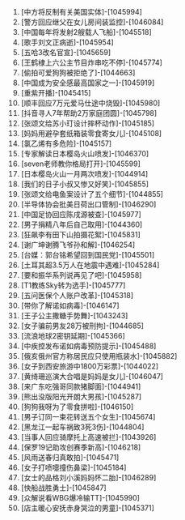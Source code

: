 
1. [中方将反制有关美国实体]-[1045994]
1. [警方回应继父在女儿房间装监控]-[1046084]
1. [中国每年将发射2艘载人飞船]-[1045518]
1. [歌手刘文正病逝]-[1045954]
1. [五哈3改名官宣]-[1045659]
1. [王鹤棣上六公主节目炸串吃不停]-[1045774]
1. [偷拍可爱狗狗被拒绝了]-[1044663]
1. [中国成为安全感最高国家之一]-[1045919]
1. [重紫开播]-[1045415]
1. [顺丰回应7万元爱马仕途中烧毁]-[1045980]
1. [抖音寻人7年帮助2万家庭团圆]-[1045798]
1. [张颂文给苏小玎设计摔杯动作]-[1045185]
1. [妈妈用避孕套纸箱装零食寄女儿]-[1045108]
1. [氯乙烯有多危险]-[1045157]
1. [专家解读日本樱岛火山喷发]-[1046370]
1. [seven老师教你格局打开]-[1045599]
1. [日本樱岛火山一月两次喷发]-[1044914]
1. [我们的日子小叔又惨又好笑]-[1045855]
1. [张颂文给电鱼案设计了五个细节]-[1044855]
1. [半导体协会批美日荷出口管制]-[1046290]
1. [中国足协回应陈戌源被查]-[1045977]
1. [男子捐精八年后自己取用]-[1044360]
1. [狂飙李有田下山拍摄花絮]-[1045831]
1. [谢广坤谢腾飞爷孙和解]-[1046254]
1. [台媒：郭台铭希望回到国民党]-[1045501]
1. [土耳其超3.5万人在地震中遇难]-[1045284]
1. [要和振华系列说再见了吧]-[1045958]
1. [T1教练Sky转为选手]-[1045777]
1. [五问医保个人账户改革]-[1045318]
1. [带你了解诺如病毒]-[1046147]
1. [王子公主撒糖手势舞]-[1043243]
1. [女子骗前男友28万被刑拘]-[1044685]
1. [流浪地球2密钥延期]-[1045366]
1. [中疾控发布诺如病毒预防提示]-[1045488]
1. [俄亥俄州官方称居民应只使用瓶装水]-[1045882]
1. [女子到西安旅游中1800万彩票]-[1044022]
1. [黄绮珊巡演大合唱是妈妈是女儿]-[1046047]
1. [来广东吃强哥同款猪脚面]-[1044941]
1. [熊出没版阳光开朗大男孩]-[1045287]
1. [狗狗我呀为了零食拼啦]-[1046150]
1. [男子订同一束花转送五个女生]-[1045674]
1. [黑龙江一起车祸致3死3伤]-[1044804]
1. [当事人回应骑摩托上高速被拦]-[1043926]
1. [保罗19记助攻创赛季新高]-[1046218]
1. [风雨送春归真敢拍]-[1045471]
1. [女子打喷嚏撞伤鼻梁]-[1045184]
1. [女士的品格刘小溪妈妈怀二胎]-[1046289]
1. [快船战胜勇士]-[1045847]
1. [众解说看WBG爆冷输TT]-[1045990]
1. [店主暖心安抚赤身哭泣的男童]-[1045371]